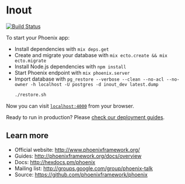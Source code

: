 # Inout

[![Build Status](https://travis-ci.org/kitofr/inout.svg?branch=master)](https://travis-ci.org/kitofr/inout)

To start your Phoenix app:

  * Install dependencies with `mix deps.get`
  * Create and migrate your database with `mix ecto.create && mix ecto.migrate`
  * Install Node.js dependencies with `npm install`
  * Start Phoenix endpoint with `mix phoenix.server`
  * Import database with `pg_restore --verbose --clean --no-acl --no-owner -h localhost -U postgres -d inout_dev latest.dump`
    ```sh
    ./restore.sh
    ```

Now you can visit [`localhost:4000`](http://localhost:4000) from your browser.

Ready to run in production? Please [check our deployment guides](http://www.phoenixframework.org/docs/deployment).

## Learn more

  * Official website: http://www.phoenixframework.org/
  * Guides: http://phoenixframework.org/docs/overview
  * Docs: http://hexdocs.pm/phoenix
  * Mailing list: http://groups.google.com/group/phoenix-talk
  * Source: https://github.com/phoenixframework/phoenix
